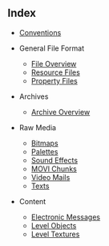## Index

* [Conventions](conventions.md)

* General File Format
  * [File Overview](fileFormat/index.md)
  * [Resource Files](fileFormat/ResourceFiles.md)
  * [Property Files](fileFormat/PropertyFiles.md)

* Archives
  * [Archive Overview](archives/index.md)

* Raw Media
  * [Bitmaps](media/Bitmaps.md)
  * [Palettes](media/Palettes.md)
  * [Sound Effects](media/SoundEffects.md)
  * [MOVI Chunks](media/moviChunks.md)
  * [Video Mails](media/VideoMails.md)
  * [Texts](media/Texts.md)

* Content
  * [Electronic Messages](content/ElectronicMessages.md)
  * [Level Objects](levelObjects/index.md)
  * [Level Textures](content/LevelTextures.md)
